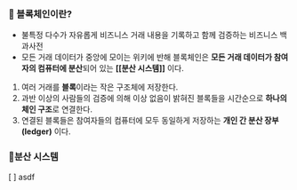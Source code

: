 ### 📌 블록체인이란?
+ 불특정 다수가 자유롭게 비즈니스 거래 내용을 기록하고 함께 검증하는 비즈니스 백과사전
+ 모든 거래 데이터가 중앙에 모이는 위키에 반해 블록체인은 **모든 거래 데이터가 참여자의 컴퓨터에 분산**되어 있는 **[[분산 시스템]]** 이다.
1. 여러 거래를 **블록**이라는 작은 구조체에 저장한다.
2. 과반 이상의 사람들의 검증에 의해 이상 없음이 밝혀진 블록들을 시간순으로 **하나의 체인 구조**로 연결한다.
3. 연결된 블록들은 참여자들의 컴퓨터에 모두 동일하게 저장하는 **개인 간 분산 장부(ledger)** 이다.

### 📌분산 시스템
[  ] asdf
